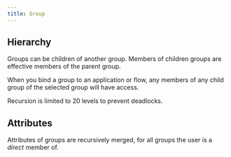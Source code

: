 ```yaml
---
title: Group
---
```


## Hierarchy

Groups can be children of another group. Members of children groups are effective members of the parent group.

When you bind a group to an application or flow, any members of any child group of the selected group will have access.

Recursion is limited to 20 levels to prevent deadlocks.

## Attributes

Attributes of groups are recursively merged, for all groups the user is a _direct_ member of.
